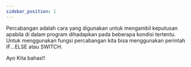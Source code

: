 ```yaml
---
sidebar_position: 1
---
```

Percabangan adalah cara yang digunakan untuk mengambil keputusan apabila di dalam program
dihadapkan pada beberapa kondisi tertentu. Untuk menggunakan fungsi percabangan kita bisa
menggunakan perintah IF...ELSE atau SWITCH. 

Ayo Kita bahas!!